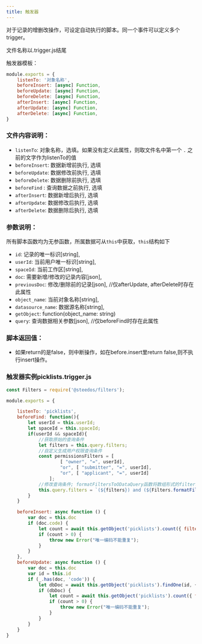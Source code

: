 ```yaml
---
title: 触发器
---
```


对于记录的增删改操作，可设定自动执行的脚本。同一个事件可以定义多个trigger。

文件名称以.trigger.js结尾

触发器模板：

```javascript
module.exports = {
    listenTo: '对象名称',
    beforeInsert: [async] Function,
    beforeUpdate: [async] Function,
    beforeDelete: [async] Function,
    afterInsert: [async] Function,
    afterUpdate: [async] Function,
    afterDelete: [async] Function,
}
```

### 文件内容说明：

- `listenTo`: 对象名称，选填。如果没有定义此属性，则取文件名中第一个 `.` 之前的文字作为listenTo的值
- `beforeInsert`: 数据新增前执行, 选填
- `beforeUpdate`: 数据修改前执行, 选填
- `beforeDelete`: 数据删除前执行, 选填
- `beforeFind`  : 查询数据之前执行, 选填
- `afterInsert`: 数据新增后执行, 选填
- `afterUpdate`: 数据修改后执行, 选填
- `afterDelete`: 数据删除后执行, 选填

### 参数说明：
所有脚本函数均为无参函数，所属数据可从`this`中获取，`this`结构如下

- `id`: 记录的唯一标识[string],
- `userId`: 当前用户唯一标识[string],
- `spaceId`: 当前工作区[string],
- `doc`: 需要新增/修改的记录内容[json],
- `previousDoc`: 修改/删除前的记录[json],  //仅afterUpdate, afterDelete时存在此属性
- `object_name`: 当前对象名称[string],
- `datasource_name`: 数据源名称[string],
- `getObject`: function(object_name: string)
- `query`: 查询数据相关参数[json], //仅beforeFind时存在此属性

### 脚本返回值：
- 如果return的是false，则中断操作，如在before.insert里return false,则不执行insert操作。

### 触发器实例picklists.trigger.js

```javascript
const Filters = require('@steedos/filters');

module.exports = {

    listenTo: 'picklists',
    beforeFind: function(){
        let userId = this.userId;
        let spaceId = this.spaceId;
        if(userId && spaceId){
            //获取原始的查询条件
            let filters = this.query.filters; 
            //自定义生成用户权限查询条件
            const permissionsFilters = [ 
                    [ "owner", "=", userId],
                    "or", [ "submitter", "=", userId],
                    "or", [ "applicant", "=", userId]
                ];
            //修改查询条件; formatFiltersToODataQuery函数将数组形式的filters转换为字符串filters
            this.query.filters = `(${filters}) and (${Filters.formatFiltersToODataQuery(permissionsFilters)})` 
        }
    }

    beforeInsert: async function () {
        var doc = this.doc
        if (doc.code) {
            let count = await this.getObject('picklists').count({ filters: [['space', '=', doc.space], ['code', '=', doc.code]] })
            if (count > 0) {
                throw new Error("唯一编码不能重复");
            }
        }
    },
    beforeUpdate: async function () {
        var doc = this.doc
        var id = this.id
        if (_.has(doc, 'code')) {
            let dbDoc = await this.getObject('picklists').findOne(id, { fields: { space: 1 } });
            if (dbDoc) {
                let count = await this.getObject('picklists').count({ filters: [['_id', '<>', id], ['space', '=', dbDoc.space], ['code', '=', doc.code]] })
                if (count > 0) {
                    throw new Error("唯一编码不能重复");
                }
            }
        }
    }
}
```